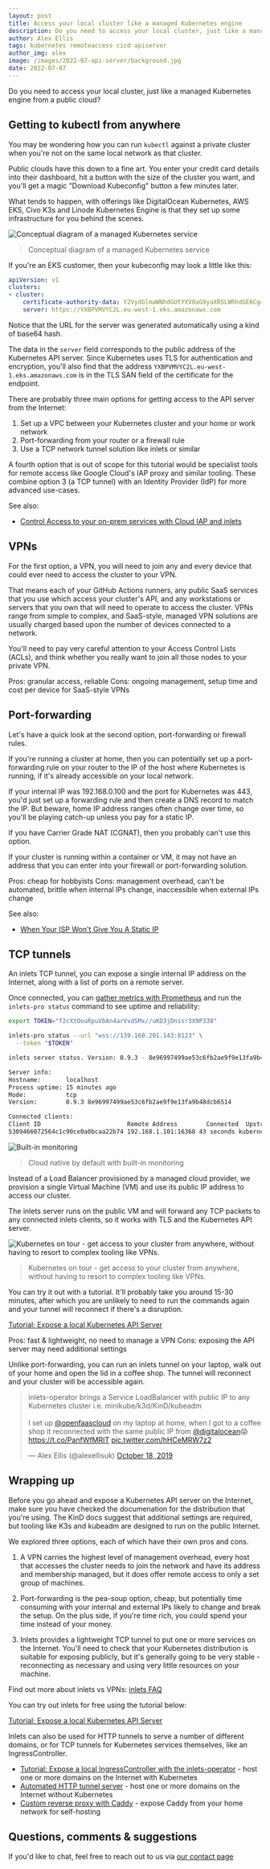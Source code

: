 ```yaml
---
layout: post
title: Access your local cluster like a managed Kubernetes engine
description: Do you need to access your local cluster, just like a managed Kubernetes engine from a public cloud?
author: Alex Ellis
tags: kubernetes remoteaccess cicd apiserver
author_img: alex
image: /images/2022-07-api-server/background.jpg
date: 2022-07-07
---
```


Do you need to access your local cluster, just like a managed Kubernetes engine from a public cloud?

## Getting to kubectl from anywhere

You may be wondering how you can run `kubectl` against a private cluster when you're not on the same local network as that cluster.

Public clouds have this down to a fine art. You enter your credit card details into their dashboard, hit a button with the size of the cluster you want, and you'll get a magic "Download Kubeconfig" button a few minutes later.

What tends to happen, with offerings like DigitalOcean Kubernetes, AWS EKS, Civo K3s and Linode Kubernetes Engine is that they set up some infrastructure for you behind the scenes.

![Conceptual diagram of a managed Kubernetes service](/images/2022-07-api-server/basic.png)
> Conceptual diagram of a managed Kubernetes service

If you're an EKS customer, then your kubeconfig may look a little like this:

```yaml
apiVersion: v1
clusters:
- cluster:
    certificate-authority-data: Y2VydGlmaWNhdGUtYXV0aG9yaXR5LWRhdGE6Cg==
    server: https://YXBPVMVYC2L.eu-west-1.eks.amazonaws.com
```

Notice that the URL for the server was generated automatically using a kind of base64 hash.

The data in the `server` field corresponds to the public address of the Kubernetes API server. Since Kubernetes uses TLS for authentication and encryption, you'll also find that the address `YXBPVMVYC2L.eu-west-1.eks.amazonaws.com` is in the TLS SAN field of the certificate for the endpoint.

There are probably three main options for getting access to the API server from the Internet:

1) Set up a VPC between your Kubernetes cluster and your home or work network
2) Port-forwarding from your router or a firewall rule
3) Use a TCP network tunnel solution like inlets or similar

A fourth option that is out of scope for this tutorial would be specialist tools for remote access like Google Cloud's IAP proxy and similar tooling. These combine option 3 (a TCP tunnel) with an Identity Provider (IdP) for more advanced use-cases.

See also:

- [Control Access to your on-prem services with Cloud IAP and inlets](https://johansiebens.dev/posts/2020/12/control-access-to-your-on-prem-services-with-cloud-iap-and-inlets-pro/)

## VPNs

For the first option, a VPN, you will need to join any and every device that could ever need to access the cluster to your VPN.

That means each of your GitHub Actions runners, any public SaaS services that you use which access your cluster's API, and any workstations or servers that you own that will need to operate to access the cluster. VPNs range from simple to complex, and SaaS-style, managed VPN solutions are usually charged based upon the number of devices connected to a network.

You'll need to pay very careful attention to your Access Control Lists (ACLs), and think whether you really want to join all those nodes to your private VPN.

Pros: granular access, reliable
Cons: ongoing management, setup time and cost per device for SaaS-style VPNs 

## Port-forwarding

Let's have a quick look at the second option, port-forwarding or firewall rules.

If you're running a cluster at home, then you can potentially set up a port-forwarding rule on your router to the IP of the host where Kubernetes is running, if it's already accessible on your local network.

If your internal IP was 192.168.0.100 and the port for Kubernetes was 443, you'd just set up a forwarding rule and then create a DNS record to match the IP. But beware, home IP address ranges often change over time, so you'll be playing catch-up unless you pay for a static IP.

If you have Carrier Grade NAT (CGNAT), then you probably can't use this option.

If your cluster is running within a container or VM, it may not have an address that you can enter into your firewall or port-forwarding solution.

Pros: cheap for hobbyists
Cons: management overhead, can't be automated, brittle when internal IPs change, inaccessible when external IPs change

See also:

- [When Your ISP Won't Give You A Static IP](https://inlets.dev/blog/2021/04/13/your-isp-wont-give-you-a-static-ip.html)

## TCP tunnels

An inlets TCP tunnel, you can expose a single internal IP address on the Internet, along with a list of ports on a remote server.

Once connected, you can [gather metrics with Prometheus](https://inlets.dev/blog/2021/08/18/measure-and-monitor.html) and run the `inlets-pro status` command to see uptime and reliability:

```bash
export TOKEN="f2cXtOouRpuVbAn4arVvdSMx//uKD3jDnssr3X9P338"

inlets-pro status --url "wss://139.160.201.143:8123" \
  --token "$TOKEN"

inlets server status. Version: 0.9.3 - 8e96997499ae53c6fb2ae9f9e13fa9b48dcb6514

Server info:
Hostname:       localhost
Process uptime: 15 minutes ago
Mode:           tcp
Version:        0.9.3 8e96997499ae53c6fb2ae9f9e13fa9b48dcb6514

Connected clients:
Client ID                        Remote Address        Connected  Upstreams
5309466072564c1c90ce0a0bcaa22b74 192.168.1.101:16368 43 seconds kubernetes.default.svc:443, kubernetes.default.svc:6443
```

![Built-in monitoring](https://inlets.dev/images/2021-08-measure-and-monitor/metrics-browser.jpg)
> Cloud native by default with built-in monitoring

Instead of a Load Balancer provisioned by a managed cloud provider, we provision a single Virtual Machine (VM) and use its public IP address to access our cluster.

The inlets server runs on the public VM and will forward any TCP packets to any connected inlets clients, so it works with TLS and the Kubernetes API server.

![Kubernetes on tour - get access to your cluster from anywhere, without having to resort to complex tooling like VPNs.](https://blog.alexellis.io/content/images/2021/08/inlets-direct.png)
> Kubernetes on tour - get access to your cluster from anywhere, without having to resort to complex tooling like VPNs.

You can try it out with a tutorial. It'll probably take you around 15-30 minutes, after which you are unlikely to need to run the commands again and your tunnel will reconnect if there's a disruption.

[Tutorial: Expose a local Kubernetes API Server](https://docs.inlets.dev/tutorial/kubernetes-api-server/)

Pros: fast & lightweight, no need to manage a VPN
Cons: exposing the API server may need additional settings

Unlike port-forwarding, you can run an inlets tunnel on your laptop, walk out of your home and open the lid in a coffee shop. The tunnel will reconnect and your cluster will be accessible again.

<blockquote class="twitter-tweet"><p lang="en" dir="ltr">inlets-operator brings a Service LoadBalancer with public IP to any Kubernetes cluster i.e. minikube/k3d/KinD/kubeadm<br><br>I set up <a href="https://twitter.com/OpenFaaSCloud?ref_src=twsrc%5Etfw">@openfaascloud</a> on my laptop at home, when I got to a coffee shop it reconnected with the same public IP from <a href="https://twitter.com/digitalocean?ref_src=twsrc%5Etfw">@digitalocean</a>😱<a href="https://t.co/PanfWfMRlT">https://t.co/PanfWfMRlT</a> <a href="https://t.co/hHCeMRW7z2">pic.twitter.com/hHCeMRW7z2</a></p>&mdash; Alex Ellis (@alexellisuk) <a href="https://twitter.com/alexellisuk/status/1185179594040717312?ref_src=twsrc%5Etfw">October 18, 2019</a></blockquote> <script async src="https://platform.twitter.com/widgets.js" charset="utf-8"></script>

## Wrapping up

Before you go ahead and expose a Kubernetes API server on the Internet, make sure you have checked the documenation for the distribution that you're using. The KinD docs suggest that additional settings are required, but tooling like K3s and kubeadm are designed to run on the public Internet.

We explored three options, each of which have their own pros and cons.

1. A VPN carries the highest level of management overhead, every host that accesses the cluster needs to join the network and have its address and membership managed, but it does offer remote access to only a set group of machines.

2. Port-forwarding is the pea-soup option, cheap, but potentially time consuming with your internal and external IPs likely to change and break the setup. On the plus side, if you're time rich, you could spend your time instead of your money.

3. Inlets provides a lightweight TCP tunnel to put one or more services on the Internet. You'll need to check that your Kubernetes distribution is suitable for exposing publicly, but it's generally going to be very stable - reconnecting as necessary and using very little resources on your machine.

Find out more about inlets vs VPNs: [inlets FAQ](https://docs.inlets.dev/reference/faq/)

You can try out inlets for free using the tutorial below:

[Tutorial: Expose a local Kubernetes API Server](https://docs.inlets.dev/tutorial/kubernetes-api-server/)

Inlets can also be used for HTTP tunnels to serve a number of different domains, or for TCP tunnels for Kubernetes services themselves, like an IngressController.

* [Tutorial: Expose a local IngressController with the inlets-operator](https://docs.inlets.dev/tutorial/kubernetes-ingress/) - host one or more domains on the Internet with Kubernetes
* [Automated HTTP tunnel server](https://docs.inlets.dev/tutorial/automated-http-server/) - host one or more domains on the Internet without Kubernetes
* [Custom reverse proxy with Caddy](https://docs.inlets.dev/tutorial/caddy-http-tunnel/) - expose Caddy from your home network for self-hosting

## Questions, comments & suggestions

If you'd like to chat, feel free to reach out to us via [our contact page](/contact/)